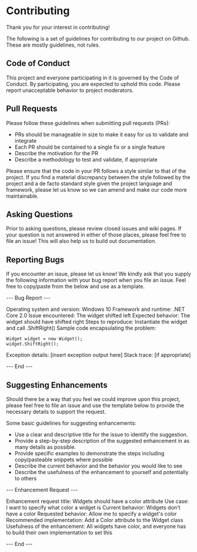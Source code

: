# Contributing

Thank you for your interest in contributing!

The following is a set of guidelines for contributing to our project on Github. These are mostly guidelines, not rules. 

## Code of Conduct

This project and everyone participating in it is governed by the Code of Conduct.  By participating, you are expected to uphold this code. Please report unacceptable behavior to project moderators.

## Pull Requests

Please follow these guidelines when submitting pull requests (PRs):

- PRs should be manageable in size to make it easy for us to validate and integrate
- Each PR should be contained to a single fix or a single feature
- Describe the motivation for the PR 
- Describe a methodology to test and validate, if appropriate

Please ensure that the code in your PR follows a style similar to that of the project.  If you find a material discrepancy between the style followed by the project and a de facto standard style given the project language and framework, please let us know so we can amend and make our code more maintainable.

## Asking Questions

Prior to asking questions, please review closed issues and wiki pages.  If your question is not answered in either of those places, please feel free to file an issue!  This will also help us to build out documentation.

## Reporting Bugs

If you encounter an issue, please let us know!  We kindly ask that you supply the following information with your bug report when you file an issue.  Feel free to copy/paste from the below and use as a template.

--- Bug Report ---

Operating system and version: Windows 10
Framework and runtime: .NET Core 2.0
Issue encountered: The widget shifted left
Expected behavior: The widget should have shifted right
Steps to reproduce: Instantiate the widget and call .ShiftRight()
Sample code encapsulating the problem: 
```
Widget widget = new Widget();
widget.ShiftRight();
```
Exception details: [insert exception output here]
Stack trace: [if appropriate]

--- End ---

## Suggesting Enhancements

Should there be a way that you feel we could improve upon this project, please feel free to file an issue and use the template below to provide the necessary details to support the request.

Some basic guidelines for suggesting enhancements:

- Use a clear and descriptive title for the issue to identify the suggestion.
- Provide a step-by-step description of the suggested enhancement in as many details as possible.
- Provide specific examples to demonstrate the steps including copy/pasteable snippets where possible 
- Describe the current behavior and the behavior you would like to see 
- Describe the usefulness of the enhancement to yourself and potentially to others

--- Enhancement Request ---

Enhancement request title: Widgets should have a color attribute
Use case: I want to specify what color a widget is
Current behavior: Widgets don't have a color
Requested behavior: Allow me to specify a widget's color
Recommended implementation: Add a Color attribute to the Widget class
Usefulness of the enhancement: All widgets have color, and everyone has to build their own implementation to set this

--- End ---
